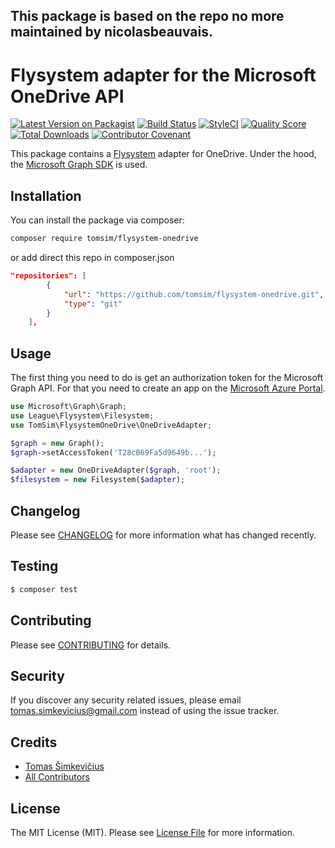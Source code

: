 ## This package is based on the repo no more maintained by nicolasbeauvais.

# Flysystem adapter for the Microsoft OneDrive API

[![Latest Version on Packagist](https://img.shields.io/packagist/v/tomsim/flysystem-onedrive.svg?style=flat-square)](https://packagist.org/packages/tomsim/flysystem-onedrive)
[![Build Status](https://img.shields.io/travis/tomsim/flysystem-onedrive/main.svg?style=flat-square)](https://travis-ci.org/tomsim/flysystem-onedrive)
[![StyleCI](https://github.styleci.io/repos/526379113/shield?branch=main)](https://styleci.io/repos/526379113)
[![Quality Score](https://img.shields.io/scrutinizer/g/tomsim/flysystem-onedrive.svg?style=flat-square)](https://scrutinizer-ci.com/g/tomsim/flysystem-onedrive)
[![Total Downloads](https://img.shields.io/packagist/dt/tomsim/flysystem-onedrive.svg?style=flat-square)](https://packagist.org/packages/tomsim/flysystem-onedrive)
[![Contributor Covenant](https://img.shields.io/badge/Contributor%20Covenant-2.1-4baaaa.svg)](CODE_OF_CONDUCT.md) 

This package contains a [Flysystem](https://flysystem.thephpleague.com/) adapter for OneDrive. Under the hood, the [Microsoft Graph SDK](https://github.com/microsoftgraph/msgraph-sdk-php) is used.

## Installation

You can install the package via composer:

``` bash
composer require tomsim/flysystem-onedrive
```
or add direct this repo in composer.json

```json
"repositories": [
        {
            "url": "https://github.com/tomsim/flysystem-onedrive.git",
            "type": "git"
        }
    ],
```

## Usage

The first thing you need to do is get an authorization token for the Microsoft Graph API. For that you need to create an app on the [Microsoft Azure Portal](https://portal.azure.com/).

``` php
use Microsoft\Graph\Graph;
use League\Flysystem\Filesystem;
use TomSim\FlysystemOneDrive\OneDriveAdapter;

$graph = new Graph();
$graph->setAccessToken('T28cB69Fa5d9649b...');

$adapter = new OneDriveAdapter($graph, 'root');
$filesystem = new Filesystem($adapter);

```


## Changelog

Please see [CHANGELOG](CHANGELOG.md) for more information what has changed recently.

## Testing

``` bash
$ composer test
```

## Contributing

Please see [CONTRIBUTING](CONTRIBUTING.md) for details.

## Security

If you discover any security related issues, please email tomas.simkevicius@gmail.com instead of using the issue tracker.

## Credits

- [Tomas Šimkevičius](https://github.com/tomsim)
- [All Contributors](../../contributors)

## License

The MIT License (MIT). Please see [License File](LICENSE.md) for more information.
